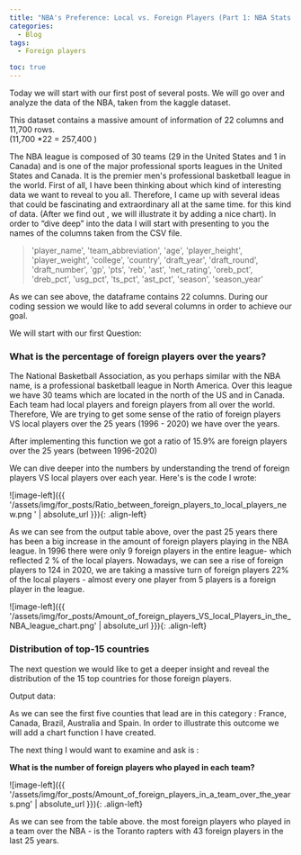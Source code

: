 ```yaml
---
title: "NBA's Preference: Local vs. Foreign Players (Part 1: NBA Stats Series)"
categories:
  - Blog
tags:
  - Foreign players

toc: true
---
```


Today we will start with our first post of several posts.  We will go over and analyze the data of the NBA,  taken from the kaggle dataset.

This dataset contains a massive amount of information of  22 columns and 11,700 rows.  
(11,700 *22 = 257,400 )

The NBA  league is composed of 30 teams (29 in the United States and 1 in Canada) and is one of the major professional sports leagues in the United States and Canada. It is the premier men's professional basketball league in the world.
First of all, I have been thinking about which kind of interesting data we want to reveal to you all.
Therefore, I came up with several ideas that could be fascinating and extraordinary all at the same time. for this kind of data.  (After we find out , we will illustrate  it by adding a nice chart).
In order to “dive deep” into the data I will start with  presenting to you the names of the columns  taken from the CSV file.

>'player_name', 'team_abbreviation', 'age', 'player_height', 'player_weight', 'college', 'country', 'draft_year', 'draft_round', 'draft_number', 'gp', 'pts', 'reb', 'ast', 'net_rating', 'oreb_pct', 'dreb_pct', 'usg_pct', 'ts_pct', 'ast_pct', 'season', 'season_year'


As we can see above, the dataframe contains 22 columns. During our coding session we would like to add several columns in order to achieve our goal. 


We will start with our first Question:

### **What is the percentage of foreign players over the years?**

The National Basketball Association, as you perhaps similar with the NBA name,  is a professional basketball league in North America. Over this league we have 30 teams which are located in the north of the US and in Canada. Each team had local players and foreign players from all over the world.
Therefore, We are trying to get some sense of the ratio of foreign players VS local players over the 25 years (1996 - 2020)  we have over the years.



After implementing this function we got a ratio of 15.9% are foreign players over the 25 years (between 1996-2020)

We can dive deeper into the numbers by understanding the trend of foreign players VS  local players over each year.
Here's is the code I wrote:
<script src="https://gist.github.com/AnalyticsForPleasure/de555af910f9aa51088b90049b99f4d5.js"></script>

![image-left]({{ '/assets/img/for_posts/Ratio_between_foreign_players_to_local_players_new.png
' | absolute_url }}){: .align-left} 


As we can see from the output table above, over the past 25 years there has been a big increase  in the amount of foreign players playing in the NBA league. In 1996 there were only 9 foreign players in the entire league- which reflected 2 % of the local players. Nowadays, we can see a rise of foreign players to 124 in 2020, we are taking a massive turn of foreign players 22% of the local players - almost every one player from 5 players is a foreign player in the league. 



![image-left]({{ '/assets/img/for_posts/Amount_of_foreign_players_VS_local_Players_in_the_NBA_league_chart.png' | absolute_url }}){: .align-left}






### Distribution of top-15 countries

The next question we would like to get a deeper insight and reveal the distribution of the 15 top countries for those foreign players.


<script src="https://gist.github.com/AnalyticsForPleasure/10d93beee6870dcfedaa245b04381758.js"></script>


Output data:








As we can see the first five counties that lead are in this category : France, Canada, Brazil, Australia and Spain.
In order to illustrate this outcome we will add a chart function I have created.




The next thing I would want to examine and ask is :

 **What is the number of foreign players who played in each team?**






<script src="https://gist.github.com/AnalyticsForPleasure/2fe01c16a01ac322abbdd2c2ec0b7fe7.js"></script>



![image-left]({{ '/assets/img/for_posts/Amount_of_foreign_players_in_a_team_over_the_years.png' | absolute_url }}){: .align-left} 


As we can see from the table above. the most foreign players who played in a team over the NBA - is the Toranto rapters with 43 foreign players in the last 25 years.
